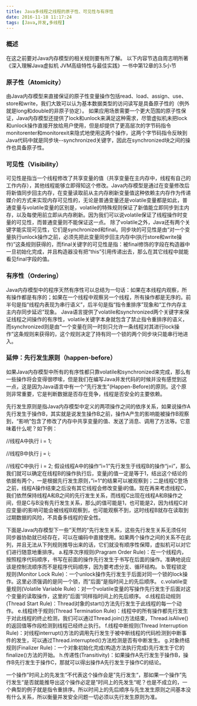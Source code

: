 ```yaml
---
title: Java多线程之线程的原子性、可见性与有序性
date: 2016-11-18 11:17:24
tags: [Java,并发,多线程]
---
```


### 概述
在这之前要对Java内存模型的相关规则要有所了解。
以下内容节选自周志明所著《深入理解Java虚拟机 JVM高级特性与最佳实践》一书中第12章的3.5小节
<!-- more -->
### 原子性（Atomicity）
由Java内存模型来直接保证的原子性变量操作包括read、load、assign、use、store和write，我们大致可以认为基本数据类型的访问读写是具备原子性的（例外就是long和double的非原子协定）。
如果应用场景需要一个更大范围的原子性保证，Java内存模型还提供了lock和unlock来满足这种需求，尽管虚拟机未把lock和unlock操作直接开放给用户使用，但是却提供了更高层次的字节码指令monitorenter和monitorexit来隐式地使用这两个操作，这两个字节码指令反映到Java代码中就是同步块--synchronized关键字，因此在synchronized块之间的操作也具备原子性。

### 可见性（Visibility）
可见性是指当一个线程修改了共享变量的值（共享变量在主内存中，线程有自己的工作内存），其他线程能够立即得知这个修改。Java内存模型是通过在变量修改后将新值同步回主内存，在变量读取前从主内存刷新变量值这种依赖主内存作为传递媒介的方式来实现内存可见性的，无论是普通变量还是volatile变量都是如此，普通变量与volatile变量的区别是，volatile的特殊规则保证了新值能立即同步到主内存，以及每使用前立即从内存刷新。因为我们可以说volatile保证了线程操作时变量的可见性，而普通变量则不能保证这一点。
除了volatile之外，Java还有两个关键字能实现可见性，它们是synchronized和final。同步块的可见性是由“对一个变量执行unlock操作之前，必须先把此变量同步回主内存中(执行store和write操作)”这条规则获得的，而final关键字的可见性是指：被final修饰的字段在构造器中一旦初始化完成，并且构造器没有把“this”引用传递出去，那么在其它线程中就能看见final字段的值。

### 有序性（Ordering）
Java内存模型中的程序天然有序性可以总结为一句话：如果在本线程内观察，所有操作都是有序的；如果在一个线程中观察另一个线程，所有操作都是无序的。前半句是指“线程内表现为串行语义”，后半句是指“指令重排序”现象和“工作内存主主内存同步延迟”现象。
Java语言提供了volatile和synchronized两个关键字来保证线程之间操作的有序性，volatile关键字本身就包含了禁止指令重排序的语义，而synchronized则是由“一个变量在同一时刻只允许一条线程对其进行lock操作”这条规则来获得的，这个规则决定了持有同一个锁的两个同步块只能串行地进入。

### 延伸：先行发生原则（happen-before）
如果Java内存模型中所有的有序性都只靠volatile和synchronized来完成，那么有一些操作将会变得很啰嗦，但是我们在编写Java并发代码的时候并没有感觉到这一点，这是因为Java语言中有一个“先行发生”(Happen-Before)的原则。这个原则非常重要，它是判断数据是否存在竞争，线程是否安全的主要依赖。

先行发生原则是指Java内存模型中定义的两项操作之间的依序关系，如果说操作A先行发生于操作B，其实就是说发生操作B之前，操作A产生的影响能被操作B观察到，“影响”包含了修改了内存中共享变量的值、发送了消息、调用了方法等。它意味着什么呢？如下例：

 //线程A中执行
i = 1;

//线程B中执行
j = i;

//线程C中执行
i = 2;
假设线程A中的操作“i=1”先行发生于线程B的操作“j=i”，那么我们就可以确定在线程B的操作执行后，变量j的值一定是等于1，结出这个结论的依据有两个，一是根据先行发生原则，”i=1“的结果可以被观察到；二是线程C登场之前，线程A操作结束之后没有其它线程会修改变量i的值。现在再来考虑线程C，我们依然保持线程A和B之间的先行发生关系，而线程C出现在线程A和B操作之间，但是C与B没有先行发生关系，那么j的值可能是1，也可能是2，因为线程C对应变量i的影响可能会被线程B观察到，也可能观察不到，这时线程B就存在读取到过期数据的风险，不具备多线程的安全性。

下面是Java内存模型下一些”天然的“先行发生关系，这些先行发生关系无须任何同步器协助就已经存在，可以在编码中直接使用。如果两个操作之间的关系不在此列，并且无法从下列规则推导出来的话，它们就没有顺序性保障，虚拟机可以对它们进行随意地重排序。
a.程序次序规则(Pragram Order Rule)：在一个线程内，按照程序代码顺序，书写在前面的操作先行发生于书写在后面的操作。准确地说应该是控制流顺序而不是程序代码顺序，因为要考虑分支、循环结构。
b.管程锁定规则(Monitor Lock Rule)：一个unlock操作先行发生于后面对同一个锁的lock操作。这里必须强调的是同一个锁，而”后面“是指时间上的先后顺序。
c.volatile变量规则(Volatile Variable Rule)：对一个volatile变量的写操作先行发生于后面对这个变量的读取操作，这里的”后面“同样指时间上的先后顺序。
d.线程启动规则(Thread Start Rule)：Thread对象的start()方法先行发生于此线程的每一个动作。
e.线程终于规则(Thread Termination Rule)：线程中的所有操作都先行发生于对此线程的终止检测，我们可以通过Thread.join()方法结束，Thread.isAlive()的返回值等作段检测到线程已经终止执行。
f.线程中断规则(Thread Interruption Rule)：对线程interrupt()方法的调用先行发生于被中断线程的代码检测到中断事件的发生，可以通过Thread.interrupted()方法检测是否有中断发生。
g.对象终结规则(Finalizer Rule)：一个对象初始化完成(构造方法执行完成)先行发生于它的finalize()方法的开始。
h.传递性(Transitivity)：如果操作A先行发生于操作B，操作B先行发生于操作C，那就可以得出操作A先行发生于操作C的结论。

一个操作”时间上的先发生“不代表这个操作会是”先行发生“，那如果一个操作”先行发生“是否就能推导出这个操作必定是”时间上的先发生“呢？也是不成立的，一个典型的例子就是指令重排序。所以时间上的先后顺序与先生发生原则之间基本没有什么关系，所以衡量并发安全问题一切必须以先行发生原则为准。
